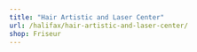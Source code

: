 ```yaml
---
title: "Hair Artistic and Laser Center"
url: /halifax/hair-artistic-and-laser-center/
shop: Friseur
---
```

